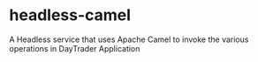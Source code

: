 # headless-camel
A Headless service that uses Apache Camel to invoke the various operations in DayTrader Application
